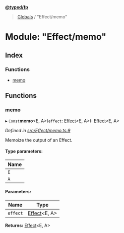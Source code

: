 **[@typed/fp](../README.md)**

> [Globals](../globals.md) / "Effect/memo"

# Module: "Effect/memo"

## Index

### Functions

* [memo](_effect_memo_.md#memo)

## Functions

### memo

▸ `Const`**memo**\<E, A>(`effect`: [Effect](_effect_effect_.effect.md)\<E, A>): [Effect](_effect_effect_.effect.md)\<E, A>

*Defined in [src/Effect/memo.ts:9](https://github.com/TylorS/typed-fp/blob/8639976/src/Effect/memo.ts#L9)*

Memoize the output of an Effect.

#### Type parameters:

Name |
------ |
`E` |
`A` |

#### Parameters:

Name | Type |
------ | ------ |
`effect` | [Effect](_effect_effect_.effect.md)\<E, A> |

**Returns:** [Effect](_effect_effect_.effect.md)\<E, A>
